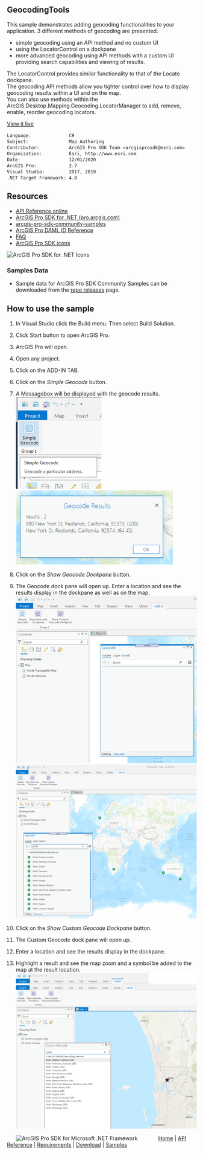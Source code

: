 ## GeocodingTools

<!-- TODO: Write a brief abstract explaining this sample -->
This sample demonstrates adding geocoding functionalities to your application.  3 different methods of geocoding are presented.  
- simple geocoding using an API method and no custom UI  
- using the LocatorControl on a dockpane  
- more advanced geocoding using API methods with a custom UI providing search capabilities and viewing of results.   

  
The LocatorControl provides similar functionality to that of the Locate dockpane.   
The geocoding API methods allow you tighter control over how to display geocoding results within a UI and on the map.   
You can also use methods within the ArcGIS.Desktop.Mapping.Geocoding.LocatorManager to add, remove, enable, reorder geocoding locators.   
  


<a href="http://pro.arcgis.com/en/pro-app/sdk/" target="_blank">View it live</a>

<!-- TODO: Fill this section below with metadata about this sample-->
```
Language:              C#
Subject:               Map Authoring
Contributor:           ArcGIS Pro SDK Team <arcgisprosdk@esri.com>
Organization:          Esri, http://www.esri.com
Date:                  12/01/2020
ArcGIS Pro:            2.7
Visual Studio:         2017, 2019
.NET Target Framework: 4.8
```

## Resources

* [API Reference online](https://pro.arcgis.com/en/pro-app/sdk/api-reference)
* <a href="https://pro.arcgis.com/en/pro-app/sdk/" target="_blank">ArcGIS Pro SDK for .NET (pro.arcgis.com)</a>
* [arcgis-pro-sdk-community-samples](https://github.com/Esri/arcgis-pro-sdk-community-samples)
* [ArcGIS Pro DAML ID Reference](https://github.com/Esri/arcgis-pro-sdk/wiki/ArcGIS-Pro-DAML-ID-Reference)
* [FAQ](https://github.com/Esri/arcgis-pro-sdk/wiki/FAQ)
* [ArcGIS Pro SDK icons](https://github.com/Esri/arcgis-pro-sdk/releases/tag/2.4.0.19948)

![ArcGIS Pro SDK for .NET Icons](https://Esri.github.io/arcgis-pro-sdk/images/Home/Image-of-icons.png  "ArcGIS Pro SDK Icons")

### Samples Data

* Sample data for ArcGIS Pro SDK Community Samples can be downloaded from the [repo releases](https://github.com/Esri/arcgis-pro-sdk-community-samples/releases) page.  

## How to use the sample
<!-- TODO: Explain how this sample can be used. To use images in this section, create the image file in your sample project's screenshots folder. Use relative url to link to this image using this syntax: ![My sample Image](FacePage/SampleImage.png) -->
1. In Visual Studio click the Build menu. Then select Build Solution.  
1. Click Start button to open ArcGIS Pro.  
1. ArcGIS Pro will open.  
1. Open any project.  
1. Click on the ADD-IN TAB.  
1. Click on the *Simple Geocode* button.   
1. A Messagebox will be displayed with the geocode results.   
![UI](screenshots/SimpleGeocode.png)    
![UI](screenshots/SimpleGeocodeResults.png)    
  
1. Click on the *Show Geocode Dockpane* button.   
1. The Geocode dock pane will open up.  Enter a location and see the results display in the dockpane as well as on the map.  
![UI](screenshots/LocatorControl.png)    
![UI](screenshots/LocatorControlResults.png)    
  
1. Click on the *Show Custom Geocode Dockpane* button.   
1. The Custom Geocode dock pane will open up.    
1. Enter a location and see the results display in the dockpane.  
1. Highlight a result and see the map zoom and a symbol be added to the map at the result location.   
![UI](screenshots/Geocode_CustomUI.png)    
  


<!-- End -->

&nbsp;&nbsp;&nbsp;&nbsp;&nbsp;&nbsp;<img src="https://esri.github.io/arcgis-pro-sdk/images/ArcGISPro.png"  alt="ArcGIS Pro SDK for Microsoft .NET Framework" height = "20" width = "20" align="top"  >
&nbsp;&nbsp;&nbsp;&nbsp;&nbsp;&nbsp;&nbsp;&nbsp;&nbsp;&nbsp;&nbsp;&nbsp;
[Home](https://github.com/Esri/arcgis-pro-sdk/wiki) | <a href="https://pro.arcgis.com/en/pro-app/sdk/api-reference" target="_blank">API Reference</a> | [Requirements](https://github.com/Esri/arcgis-pro-sdk/wiki#requirements) | [Download](https://github.com/Esri/arcgis-pro-sdk/wiki#installing-arcgis-pro-sdk-for-net) | <a href="https://github.com/esri/arcgis-pro-sdk-community-samples" target="_blank">Samples</a>
